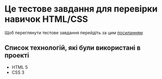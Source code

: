 # Це тестове завдання для перевірки навичок HTML/CSS

Щоб переглянути тестове завдання перейдіть за цим [посиланням](https://vadimrl.github.io/html-css/)

## Список технологій, які були використані в проекті
- HTML 5
- CSS 3

